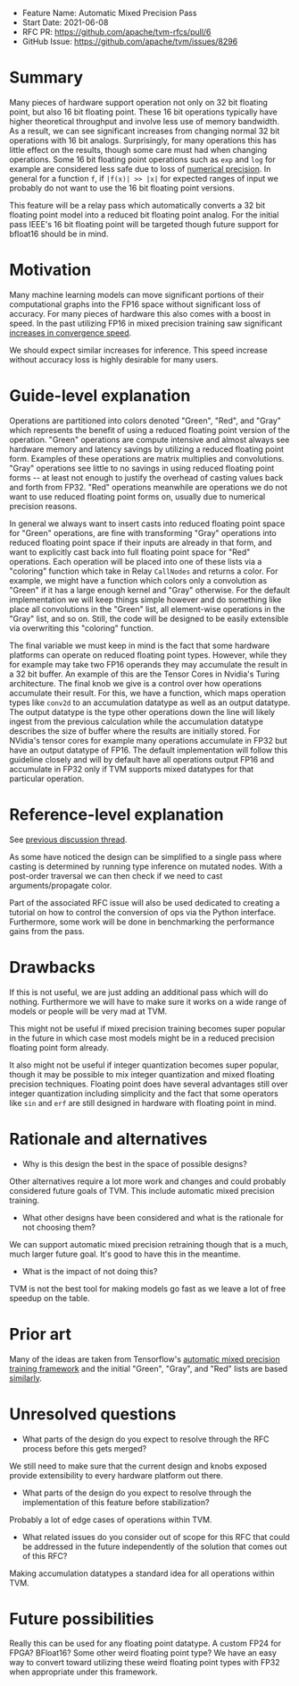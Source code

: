 - Feature Name: Automatic Mixed Precision Pass
- Start Date: 2021-06-08 
- RFC PR: https://github.com/apache/tvm-rfcs/pull/6
- GitHub Issue: https://github.com/apache/tvm/issues/8296

# Summary
[summary]: #summary

Many pieces of hardware support operation not only on 32 bit floating point, but also 16 bit floating point. 
These 16 bit operations typically have higher theoretical throughput and involve less use of memory bandwidth.
As a result, we can see significant increases from changing normal 32 bit operations with 16 bit analogs. 
Surprisingly, for many operations this has little effect on the results, though some care must had when changing 
operations. Some 16 bit floating point operations such as `exp` and `log` for example are considered less safe 
due to loss of [numerical precision](https://on-demand.gputechconf.com/gtcdc/2019/pdf/dc91247-automatic-mixed-precision-in-tensorflow.pdf). 
In general for a function `f`, if `|f(x)| >> |x|` for expected 
ranges of input we probably do not want to use the 16 bit floating point versions.

This feature will be a relay pass which automatically converts a 32 bit floating point model into a reduced bit 
floating point analog. For the initial pass IEEE's 16 bit floating point will be targeted though future support
for bfloat16 should be in mind.

# Motivation
[motivation]: #motivation

Many machine learning models can move significant portions of their computational graphs into the FP16 space 
without significant loss of accuracy. For many pieces of hardware this also comes with a boost in speed. In 
the past utilizing FP16 in mixed precision training saw significant [increases in convergence speed](https://pytorch.org/blog/accelerating-training-on-nvidia-gpus-with-pytorch-automatic-mixed-precision/). 

We should expect similar increases for inference. This speed increase without accuracy loss is highly desirable
for many users.

# Guide-level explanation
[guide-level-explanation]: #guide-level-explanation

Operations are partitioned into colors denoted "Green", "Red", and "Gray" which represents the benefit 
of using a reduced floating point version of the operation. "Green" operations are compute intensive
and almost always see hardware memory and latency savings by utilizing a reduced floating point form.
Examples of these operations are matrix multiplies and convolutions. "Gray" operations see little to 
no savings in using reduced floating point forms -- at least not enough to justify the overhead of 
casting values back and forth from FP32. "Red" operations meanwhile are operations we do not want to 
use reduced floating point forms on, usually due to numerical precision reasons.

In general we always want to insert casts into reduced floating point space for "Green" operations, 
are fine with transforming "Gray" operations into reduced floating point space if their inputs are already
in that form, and want to explicitly cast back into full floating point space for "Red" operations. 
Each operation will be placed into one of these lists via a "coloring" function which take in Relay `CallNodes`
and returns a color. For example, we might have a function which colors only a convolution as "Green" if it 
has a large enough kernel and "Gray" otherwise. For the default implementation we will keep things simple
however and do something like place all convolutions in the "Green" list, all element-wise operations in 
the "Gray" list, and so on. Still, the code will be designed to be easily extensible via overwriting 
this "coloring" function.

The final variable we must keep in mind is the fact that some hardware platforms can operate on reduced
floating point types. However, while they for example may take two FP16 operands they may accumulate the 
result in a 32 bit buffer. An example of this are the Tensor Cores in Nvidia's Turing architecture. 
The final knob we give is a control over how operations accumulate their result. For this, we have 
a function, which maps operation types like `conv2d` to an accumulation datatype as well as an output 
datatype. The output datatype is the type other operations down the line will likely ingest from the previous
calculation while the accumulation datatype describes the size of buffer where the results are initially
stored. For NVidia's tensor cores for example many operations accumulate in FP32 but have an output datatype
of FP16. The default implementation will follow this guideline closely and will by default have all 
operations output FP16 and accumulate in FP32 only if TVM supports mixed datatypes for that particular
operation.

# Reference-level explanation
[reference-level-explanation]: #reference-level-explanation

See [previous discussion thread](https://discuss.tvm.apache.org/t/rfc-relay-fp32-fp16-model-support/9994).

As some have noticed the design can be simplified to a single pass where casting is determined by
running type inference on mutated nodes. With a post-order traversal we can then check if we need to 
cast arguments/propagate color.

Part of the associated RFC issue will also be used dedicated to creating a tutorial on how to control
the conversion of ops via the Python interface. Furthermore, some work will be done in benchmarking
the performance gains from the pass.

# Drawbacks
[drawbacks]: #drawbacks

If this is not useful, we are just adding an additional pass which will do nothing. Furthermore we 
will have to make sure it works on a wide range of models or people will be very mad at TVM.

This might not be useful if mixed precision training becomes super popular in the future in which 
case most models might be in a reduced precision floating point form already.

It also might not be useful if integer quantization becomes super popular, though it may be possible
to mix integer quantization and mixed floating precision techniques. Floating point does have 
several advantages still over integer quantization including simplicity and the fact that some 
operators like `sin` and `erf` are still designed in hardware with floating point in mind.

# Rationale and alternatives
[rationale-and-alternatives]: #rationale-and-alternatives

- Why is this design the best in the space of possible designs?

Other alternatives require a lot more work and changes and could probably considered future goals of TVM.
This include automatic mixed precision training.

- What other designs have been considered and what is the rationale for not choosing them?

We can support automatic mixed precision retraining though that is a much, much larger future goal. It's
good to have this in the meantime.

- What is the impact of not doing this?

TVM is not the best tool for making models go fast as we leave a lot of free speedup on the table.

# Prior art
[prior-art]: #prior-art

Many of the ideas are taken from Tensorflow's [automatic mixed precision training framework](https://on-demand.gputechconf.com/gtcdc/2019/pdf/dc91247-automatic-mixed-precision-in-tensorflow.pdf)
and the initial "Green", "Gray", and "Red" lists are based [similarly](github.com/tensorflow/tensorflow/blob/v2.5.0/tensorflow/core/grappler/optimizers/auto_mixed_precision_lists.h). 

# Unresolved questions
[unresolved-questions]: #unresolved-questions

- What parts of the design do you expect to resolve through the RFC process before this gets merged?

We still need to make sure that the current design and knobs exposed provide extensibility to every hardware platform out there.

- What parts of the design do you expect to resolve through the implementation of this feature before stabilization?

Probably a lot of edge cases of operations within TVM.

- What related issues do you consider out of scope for this RFC that could be addressed in the future 
  independently of the solution that comes out of this RFC?

Making accumulation datatypes a standard idea for all operations within TVM.

# Future possibilities
[future-possibilities]: #future-possibilities

Really this can be used for any floating point datatype. A custom FP24 for FPGA? 
BFloat16? Some other weird floating point type? We have an easy way to convert 
toward utilizing these weird floating point types with FP32 when appropriate
under this framework.
